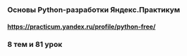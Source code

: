 ### Основы Python-разработки Яндекс.Практикум
#### https://practicum.yandex.ru/profile/python-free/

### 8 тем и 81 урок

